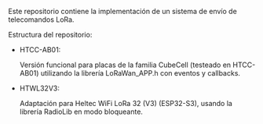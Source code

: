 Este repositorio contiene la implementación de un sistema de envío de telecomandos LoRa.

Estructura del repositorio:

  - HTCC-AB01:
    
      Versión funcional para placas de la familia CubeCell (testeado en HTCC-AB01) utilizando la librería LoRaWan_APP.h con eventos y callbacks.
    
  - HTWL32V3:
    
      Adaptación para Heltec WiFi LoRa 32 (V3) (ESP32-S3), usando la librería RadioLib en modo bloqueante.
